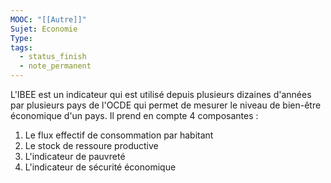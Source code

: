 ```yaml
---
MOOC: "[[Autre]]"
Sujet: Economie
Type: 
tags:
  - status_finish
  - note_permanent
---
```

L'IBEE est un indicateur qui est utilisé depuis plusieurs dizaines d'années par plusieurs pays de l'OCDE qui permet de mesurer le niveau de bien-être économique d'un pays. Il prend en compte 4 composantes :
1. Le flux effectif de consommation par habitant
2. Le stock de ressoure productive
3. L'indicateur de pauvreté
4. L'indicateur de sécurité économique